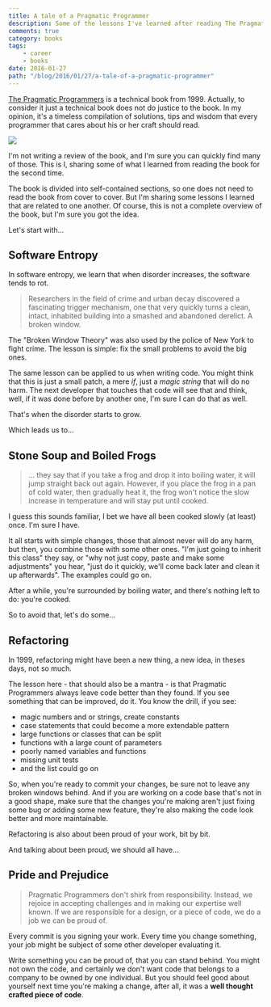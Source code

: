 ```yaml
---
title: A tale of a Pragmatic Programmer
description: Some of the lessons I've learned after reading The Pragmatic Programmers book.
comments: true
category: books
tags:
    - career
    - books
date: 2016-01-27
path: "/blog/2016/01/27/a-tale-of-a-pragmatic-programmer"
---
```


[The Pragmatic Programmers](https://amzn.to/1KGgBxX) is a technical book from 1999. Actually, to consider it just a technical book does not do justice to the book. In my opinion, it's a timeless compilation of solutions, tips and wisdom that every programmer that cares about his or her craft should read.

[![](https://ws-na.amazon-adsystem.com/widgets/q?_encoding=UTF8&ASIN=020161622X&Format=_SL110_&ID=AsinImage&MarketPlace=US&ServiceVersion=20070822&WS=1&tag=tempcodi0f-20)](https://www.amazon.com/gp/product/020161622X/ref=as_li_tl?ie=UTF8&camp=1789&creative=390957&creativeASIN=020161622X&linkCode=as2&tag=tempcodi0f-20&linkId=6QYSJR2Z4HZWZZUQ)

I'm not writing a review of the book, and I'm sure you can quickly find many of those. This is I, sharing some of what I learned from reading the book for the second time.

The book is divided into self-contained sections, so one does not need to read the book from cover to cover. But I'm sharing some lessons I learned that are related to one another. Of course, this is not a complete overview of the book, but I'm sure you got the idea.

Let's start with...

## Software Entropy

In software entropy, we learn that when disorder increases, the software tends to rot.

> Researchers in the field of crime and urban decay discovered a fascinating trigger mechanism, one that very quickly turns a clean, intact, inhabited building into a smashed and abandoned derelict.
> A broken window.

The "Broken Window Theory" was also used by the police of New York to fight crime. The lesson is simple: fix the small problems to avoid the big ones.

The same lesson can be applied to us when writing code. You might think that this is just a small patch, a mere _if_, just a _magic string_ that will do no harm. The next developer that touches that code will see that and think, well, if it was done before by another one, I'm sure I can do that as well.

That's when the disorder starts to grow.

Which leads us to...

## Stone Soup and Boiled Frogs

> ... they say that if you take a frog and drop it into boiling water, it will jump straight back out again. However, if you place the frog in a pan of cold water, then gradually heat it, the frog won't notice the slow increase in temperature and will stay put until cooked.

I guess this sounds familiar, I bet we have all been cooked slowly (at least) once. I'm sure I have.

It all starts with simple changes, those that almost never will do any harm, but then, you combine those with some other ones. "I'm just going to inherit this class" they say, or "why not just copy, paste and make some adjustments" you hear, "just do it quickly, we'll come back later and clean it up afterwards". The examples could go on.

After a while, you're surrounded by boiling water, and there's nothing left to do: you're cooked.

So to avoid that, let's do some...

## Refactoring

In 1999, refactoring might have been a new thing, a new idea, in theses days, not so much.

The lesson here - that should also be a mantra - is that Pragmatic Programmers always leave code better than they found. If you see something that can be improved, do it. You know the drill, if you see:

-   magic numbers and or strings, create constants
-   case statements that could become a more extendable pattern
-   large functions or classes that can be split
-   functions with a large count of parameters
-   poorly named variables and functions
-   missing unit tests
-   and the list could go on

So, when you're ready to commit your changes, be sure not to leave any broken windows behind. And if you are working on a code base that's not in a good shape, make sure that the changes you're making aren't just fixing some bug or adding some new feature, they're also making the code look better and more maintainable.

Refactoring is also about been proud of your work, bit by bit.

And talking about been proud, we should all have...

## Pride and Prejudice

> Pragmatic Programmers don't shirk from responsibility. Instead, we rejoice in accepting challenges and in making our expertise well known. If we are responsible for a design, or a piece of code, we do a job we can be proud of.

Every commit is you signing your work. Every time you change something, your job might be subject of some other developer evaluating it.

Write something you can be proud of, that you can stand behind. You might not own the code, and certainly we don't want code that belongs to a company to be owned by one individual. But you should feel good about yourself next time you're making a change, after all, it was a **well thought crafted piece of code**.
